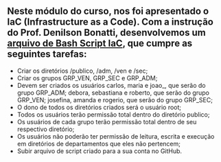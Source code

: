 ## Neste módulo do curso, nos foi apresentado o IaC (Infrastructure as a Code). Com a instrução do Prof. Denilson Bonatti, desenvolvemos um [arquivo de Bash Script IaC](https://github.com/micvet/bootcamp-linux-do-zero/blob/main/criar-users/criar-user.sh), que cumpre as seguintes tarefas:

* Criar os diretórios /publico, /adm, /ven e /sec;
* Criar os grupos GRP_VEN, GRP_SEC e GRP_ADM; 
* Devem ser criados os usuários carlos, maria e joao_, que serão do grupo GRP_ADM; debora, sebastiana e roberto, que serão do grupo GRP_VEN; josefina, amanda e rogerio, que serão do grupo GRP_SEC;
* O dono de todos os diretórios criados será o usuário root;
* Todos os usuários terão permissão total dentro do diretório publico;
* Os usuários de cada grupo terão permissão total dentro de seu respectivo diretório;
* Os usuários não poderão ter permissão de leitura, escrita e execução em diretórios de departamentos que eles não pertencem;
* Subir arquivo de script criado para a sua conta no GitHub.



